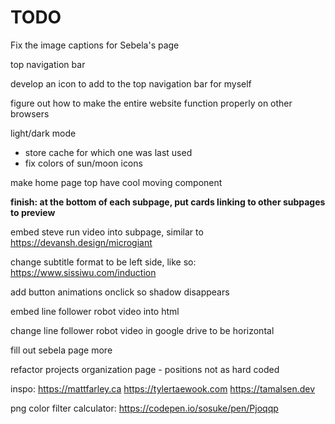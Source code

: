 # TODO

Fix the image captions for Sebela's page

top navigation bar

develop an icon to add to the top navigation bar for myself

figure out how to make the entire website function properly on other browsers

light/dark mode
- store cache for which one was last used
- fix colors of sun/moon icons

make home page top have cool moving component

**finish: at the bottom of each subpage, put cards linking to other subpages to preview**

embed steve run video into subpage, similar to https://devansh.design/microgiant

change subtitle format to be left side, like so: https://www.sissiwu.com/induction

add button animations onclick so shadow disappears

embed line follower robot video into html

change line follower robot video in google drive to be horizontal

fill out sebela page more

refactor projects organization page - positions not as hard coded


inspo:
https://mattfarley.ca
https://tylertaewook.com
https://tamalsen.dev

png color filter calculator: https://codepen.io/sosuke/pen/Pjoqqp
